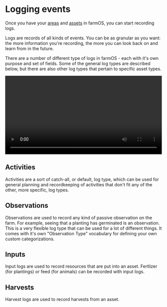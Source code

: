 # Logging events

Once you have your [areas] and [assets] in farmOS, you can start recording logs.

Logs are records of all kinds of events. You can be as granular as you want: the
more information you're recording, the more you can look back on and learn from
in the future.

There are a number of different type of logs in farmOS - each with it's own
purpose and set of fields. Some of the general log types are described below,
but there are also other log types that pertain to specific asset types.

<video width="100%" controls>
  <source src="/img/demos/farmOS-logs.mp4" type="video/mp4">
</video>

## Activities

Activities are a sort of catch-all, or default, log type, which can be used for
general planning and recordkeeping of activities that don't fit any of the
other, more specific, log types.

## Observations

Observations are used to record any kind of passive observation on the farm. For
example, seeing that a planting has germinated is an observation. This is a very
flexible log type that can be used for a lot of different things. It comes with
it's own "Observation Type" vocabulary for defining your own custom
categorizations.

## Inputs

Input logs are used to record resources that are put into an asset. Fertlizer
(for plantings) or feed (for animals) can be recorded with input logs.

## Harvests

Harvest logs are used to record harvests from an asset.

[areas]: /guide/areas
[assets]: /guide/assets

